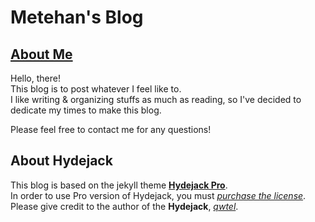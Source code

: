 # Metehan's Blog

## [About Me]

Hello, there!<br>
This blog is to post whatever I feel like to.<br>
I like writing & organizing stuffs as much as reading, so I've decided to dedicate my times to make this blog.<br>

Please feel free to contact me for any questions!

## About Hydejack

This blog is based on the jekyll theme **[Hydejack Pro]**.<br>
In order to use Pro version of Hydejack, you must *[purchase the license]*.<br>
Please give credit to the author of the **Hydejack**, *[qwtel]*.

[About Me]: https://metehanozdeniz.github.io/about/
[Hydejack Pro]: https://hydejack.com/
[purchase the license]: https://hydejack.com/download/
[qwtel]: https://github.com/qwtel
